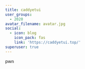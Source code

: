 ```yaml
---
title: caddyetui
user_groups:
  - 2020
avatar_filename: avatar.jpg
social:
  - icon: blog
    icon_pack: fas
    link: 'https://caddyetui.top/'
superuser: true
---
```


pwn